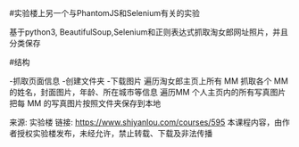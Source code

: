 #实验楼上另一个与PhantomJS和Selenium有关的实验

基于python3, BeautifulSoup,Selenium和正则表达式抓取淘女郎网址照片，并且分类保存

#结构

-抓取页面信息
-创建文件夹
-下载图片
遍历淘女郎主页上所有 MM
抓取各个 MM 的姓名，封面图片，年龄、所在城市等信息
遍历MM 个人主页内的所有写真图片
把每 MM 的写真图片按照文件夹保存到本地

来源: 实验楼
链接: https://www.shiyanlou.com/courses/595
本课程内容，由作者授权实验楼发布，未经允许，禁止转载、下载及非法传播
